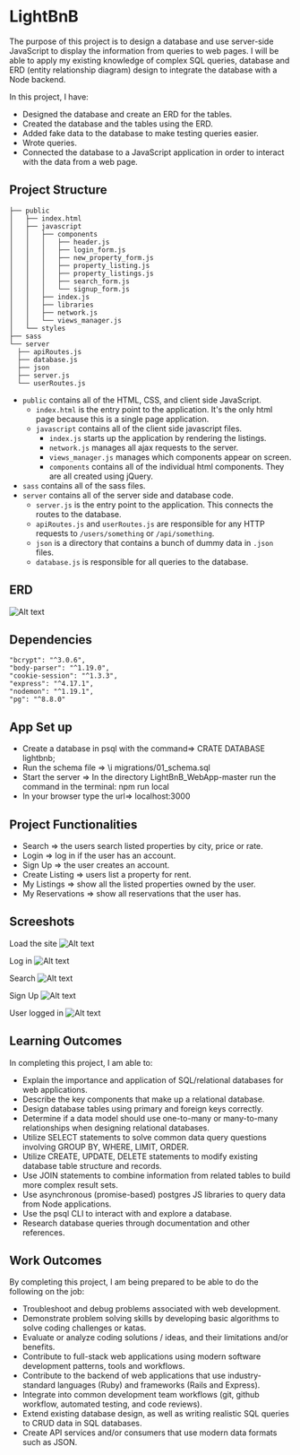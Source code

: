 # LightBnB

The purpose of this project is to design a database and use server-side JavaScript to display the information from queries to web pages. I will be able to apply my existing knowledge of complex SQL queries, database and ERD (entity relationship diagram) design to integrate the database with a Node backend.

In this project, I have:

* Designed the database and create an ERD for the tables.
* Created the database and the tables using the ERD.
* Added fake data to the database to make testing queries easier.
* Wrote queries.
* Connected the database to a JavaScript application in order to interact with the data from a web page.

## Project Structure

```
├── public
│   ├── index.html
│   ├── javascript
│   │   ├── components 
│   │   │   ├── header.js
│   │   │   ├── login_form.js
│   │   │   ├── new_property_form.js
│   │   │   ├── property_listing.js
│   │   │   ├── property_listings.js
│   │   │   ├── search_form.js
│   │   │   └── signup_form.js
│   │   ├── index.js
│   │   ├── libraries
│   │   ├── network.js
│   │   └── views_manager.js
│   └── styles
├── sass
└── server
  ├── apiRoutes.js
  ├── database.js
  ├── json
  ├── server.js
  └── userRoutes.js
```

* `public` contains all of the HTML, CSS, and client side JavaScript. 
  * `index.html` is the entry point to the application. It's the only html page because this is a single page application.
  * `javascript` contains all of the client side javascript files.
    * `index.js` starts up the application by rendering the listings.
    * `network.js` manages all ajax requests to the server.
    * `views_manager.js` manages which components appear on screen.
    * `components` contains all of the individual html components. They are all created using jQuery.
* `sass` contains all of the sass files. 
* `server` contains all of the server side and database code.
  * `server.js` is the entry point to the application. This connects the routes to the database.
  * `apiRoutes.js` and `userRoutes.js` are responsible for any HTTP requests to `/users/something` or `/api/something`. 
  * `json` is a directory that contains a bunch of dummy data in `.json` files.
  * `database.js` is responsible for all queries to the database. 
 
## ERD

![Alt text](https://github.com/ive-m/LightBnB/blob/master/images/ERD.png)

## Dependencies

    "bcrypt": "^3.0.6",
    "body-parser": "^1.19.0",
    "cookie-session": "^1.3.3",
    "express": "^4.17.1",
    "nodemon": "^1.19.1",
    "pg": "^8.8.0"
  
## App Set up

  * Create a database in psql with the command=> CRATE DATABASE lightbnb;
  * Run the schema file => \i migrations/01_schema.sql
  * Start the server => In the directory LightBnB_WebApp-master run the command in the terminal: npm run local
  * In your browser type the url=> localhost:3000

  
## Project Functionalities

  * Search => the users search listed properties by city, price or rate.
  * Login => log in if the user has an account.
  * Sign Up => the user creates an account.
  * Create Listing => users list a property for rent.
  * My Listings => show all the listed properties owned by the user.
  * My Reservations => show all reservations that the user has. 

## Screeshots

Load the site
![Alt text](https://github.com/ive-m/LightBnB/blob/master/images/Load.png)

Log in 
![Alt text](https://github.com/ive-m/LightBnB/blob/master/images/Login.png)

Search 
![Alt text](https://github.com/ive-m/LightBnB/blob/master/images/Search.png)

Sign Up 
![Alt text](https://github.com/ive-m/LightBnB/blob/master/images/Sign%20Up.png)

User logged in 
![Alt text](https://github.com/ive-m/LightBnB/blob/master/images/User%20Logged%20in.png)

## Learning Outcomes

  In completing this project, I am able to:
  * Explain the importance and application of SQL/relational databases for web applications.
  * Describe the key components that make up a relational database.
  * Design database tables using primary and foreign keys correctly.
  * Determine if a data model should use one-to-many or many-to-many relationships when designing relational databases.
  * Utilize SELECT statements to solve common data query questions involving GROUP BY, WHERE, LIMIT, ORDER.
  * Utilize CREATE, UPDATE, DELETE statements to modify existing database table structure and records.
  * Use JOIN statements to combine information from related tables to build more complex result sets.
  * Use asynchronous (promise-based) postgres JS libraries to query data from Node applications.
  * Use the psql CLI to interact with and explore a database.
  * Research database queries through documentation and other references.

## Work Outcomes

  By completing this project, I am being prepared to be able to do the following on the job:
  * Troubleshoot and debug problems associated with web development.
  * Demonstrate problem solving skills by developing basic algorithms to solve coding challenges or katas.
  * Evaluate or analyze coding solutions / ideas, and their limitations and/or benefits.
  * Contribute to full-stack web applications using modern software development patterns, tools and workflows.
  * Contribute to the backend of web applications that use industry-standard languages (Ruby) and frameworks (Rails and Express).
  * Integrate into common development team workflows (git, github workflow, automated testing, and code reviews).
  * Extend existing database design, as well as writing realistic SQL queries to CRUD data in SQL databases.
  * Create API services and/or consumers that use modern data formats such as JSON.